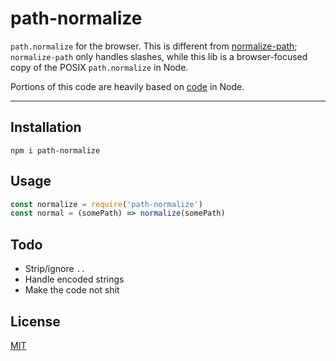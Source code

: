 # path-normalize

`path.normalize` for the browser. This is different from
[normalize-path](http://npm.im/normalize-path); `normalize-path` only handles
slashes, while this lib is a browser-focused copy of the POSIX `path.normalize`
in Node.

Portions of this code are heavily based on
[code](https://github.com/nodejs/node/blob/b404aa56c0e776c9722017ca020f9d04c7aa6de2/lib/path.js#L1182)
in Node.

--------

## Installation

`npm i path-normalize`

## Usage

```javascript
const normalize = require('path-normalize')
const normal = (somePath) => normalize(somePath)
```

## Todo

* Strip/ignore `..`
* Handle encoded strings
* Make the code not shit

## License

[MIT](./LICENSE.md)
